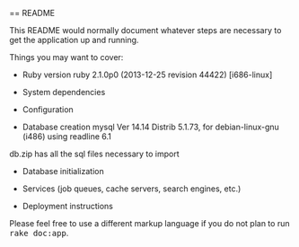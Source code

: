 == README

This README would normally document whatever steps are necessary to get the
application up and running.

Things you may want to cover:

* Ruby version
ruby 2.1.0p0 (2013-12-25 revision 44422) [i686-linux]

* System dependencies

* Configuration

* Database creation
mysql  Ver 14.14 Distrib 5.1.73, for debian-linux-gnu (i486) using readline 6.1

db.zip has all the sql files necessary to import

* Database initialization

* Services (job queues, cache servers, search engines, etc.)

* Deployment instructions



Please feel free to use a different markup language if you do not plan to run
<tt>rake doc:app</tt>.
